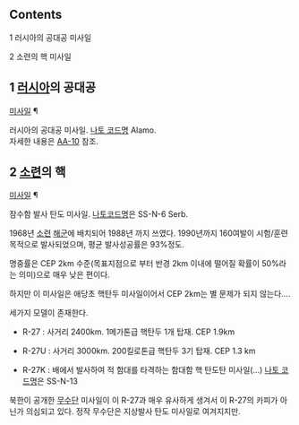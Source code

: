 ## Contents

    

1 러시아의 공대공 미사일

2 소련의 핵 미사일

## 1 [러시아](%EB%9F%AC%EC%8B%9C%EC%95%84.md)의 공대공
[미사일](%EB%AF%B8%EC%82%AC%EC%9D%BC.md) ¶

  

러시아의 공대공 미사일. [나토 코드명](%EB%82%98%ED%86%A0%20%EC%BD%94%EB%93%9C%EB%AA%85.md)
Alamo.  
자세한 내용은 [AA-10](AA-10.md) 참조.

## 2 [소련](%EC%86%8C%EB%A0%A8.md)의 핵
[미사일](%EB%AF%B8%EC%82%AC%EC%9D%BC.md) ¶

  

잠수함 발사 탄도 미사일. [나토코드명](%EB%82%98%ED%86%A0%20%EC%BD%94%EB%93%9C%EB%AA%85.md)은 SS-N-6 Serb.

  

1968년 [소련](%EC%86%8C%EB%A0%A8.md) [해군](%ED%95%B4%EA%B5%B0.md)에 배치되어
1988년 까지 쓰였다. 1990년까지 160여발이 시험/훈련 목적으로 발사되었으며, 평균 발사성공률은 93%정도.

  

명중률은 CEP 2km 수준(목표지점으로 부터 반경 2km 이내에 떨어질 확률이 50%라는 의미)으로 매우 낮은 편이다.  

  

하지만 이 미사일은 애당초 핵탄두 미사일이어서 CEP 2km는 별 문제가 되지 않는다....  

  

세가지 모델이 존재한다.  

  

  * R-27 : 사거리 2400km. 1메가톤급 핵탄두 1개 탑재. CEP 1.9km  

  * R-27U : 사거리 3000km. 200킬로톤급 핵탄두 3기 탑재. CEP 1.3 km  

  * R-27K : 배에서 발사하여 적 함대를 타격하는 함대함 핵 탄도탄 미사일(...) [나토 코드명](%EB%82%98%ED%86%A0%20%EC%BD%94%EB%93%9C%EB%AA%85.md)은 SS-N-13  
  

북한이 공개한 [무수단](%EB%AC%B4%EC%88%98%EB%8B%A8.md) 미사일이 이 R-27과 매우 유사하게 생겨서 이
R-27의 카피가 아닌가 의심되고 있다. 정작 무수단은 지상발사 탄도 미사일로 여겨지지만.

